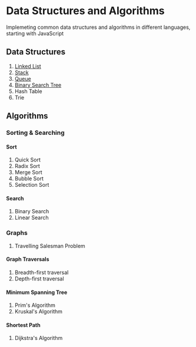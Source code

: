 # Data Structures and Algorithms

Implemeting common data structures and algorithms in different languages, starting with JavaScript

## Data Structures

1. [Linked List](./DataStructures/LinkedList/LinkedList.md)
2. [Stack](./DataStructures/Stack/Stack.md)
3. [Queue](./DataStructures/Queue/Queue.md)
4. [Binary Search Tree](./DataStructures/BinarySearchTree/BinarySearchTree.md)
5. Hash Table
6. Trie

## Algorithms

### Sorting & Searching

#### Sort

1. Quick Sort
2. Radix Sort
3. Merge Sort
4. Bubble Sort
5. Selection Sort

#### Search

1. Binary Search
2. Linear Search

### Graphs

1. Travelling Salesman Problem

#### Graph Traversals

1. Breadth-first traversal
2. Depth-first traversal

#### Minimum Spanning Tree 

1. Prim's Algorithm
2. Kruskal's Algorithm

#### Shortest Path

1. Dijkstra's Algorithm




